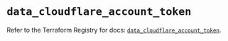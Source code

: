 # `data_cloudflare_account_token`

Refer to the Terraform Registry for docs: [`data_cloudflare_account_token`](https://registry.terraform.io/providers/cloudflare/cloudflare/5.8.4/docs/data-sources/account_token).
